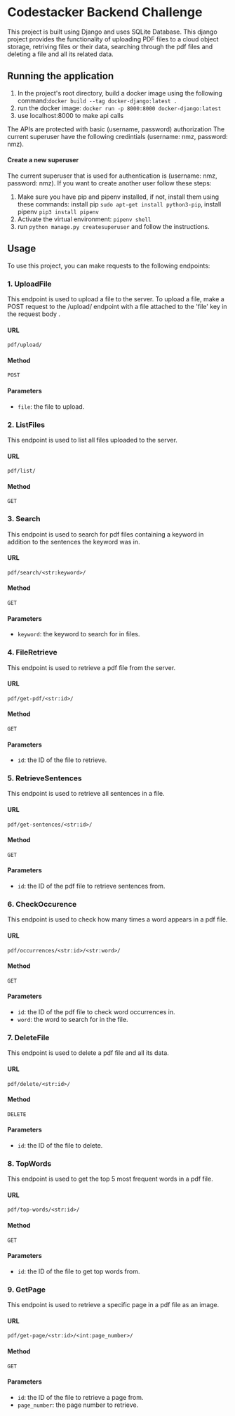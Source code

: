 

# Codestacker Backend Challenge

This project is built using Django and uses SQLite Database. This django project provides the functionality of uploading PDF files to a cloud object storage, retriving files or their data, searching through the pdf files and deleting a file and all its related data.

## Running the application

1. In the project's root directory, build a docker image using the following command:`docker build --tag docker-django:latest .`
2. run the docker image: `docker run -p 8000:8000 docker-django:latest`
3. use localhost:8000 to make api calls

The APIs are protected with basic (username, password) authorization
The current superuser have the following credintials (username: nmz, password: nmz). 

#### Create a new superuser

The current superuser that is used for authentication is (username: nmz, password: nmz). If you want to create another user follow these steps:
1. Make sure you have pip and pipenv installed, if not, install them using these commands: install pip `sudo apt-get install python3-pip`, install pipenv `pip3 install pipenv`
2. Activate the virtual environment: `pipenv shell`
3. run `python manage.py createsuperuser` and follow the instructions.


## Usage

To use this project, you can make requests to the following endpoints:

### 1. UploadFile

This endpoint is used to upload a file to the server. To upload a file, make a POST request to the /upload/ endpoint with a file attached to the 'file' key in the request body .

#### URL

`pdf/upload/`

#### Method

`POST`

#### Parameters

- `file`: the file to upload.


### 2. ListFiles

This endpoint is used to list all files uploaded to the server.

#### URL

`pdf/list/`

#### Method

`GET`


### 3. Search

This endpoint is used to search for pdf files containing a keyword in addition to the sentences the keyword was in.

#### URL

`pdf/search/<str:keyword>/`

#### Method

`GET`

#### Parameters

- `keyword`: the keyword to search for in files.


### 4. FileRetrieve

This endpoint is used to retrieve a pdf file from the server.

#### URL

`pdf/get-pdf/<str:id>/`

#### Method

`GET`

#### Parameters

- `id`: the ID of the file to retrieve.

### 5. RetrieveSentences

This endpoint is used to retrieve all sentences in a file.

#### URL

`pdf/get-sentences/<str:id>/`

#### Method

`GET`

#### Parameters

- `id`: the ID of the pdf file to retrieve sentences from.


### 6. CheckOccurence

This endpoint is used to check how many times a word appears in a pdf file.

#### URL

`pdf/occurrences/<str:id>/<str:word>/`

#### Method

`GET`

#### Parameters

- `id`: the ID of the pdf file to check word occurrences in.
- `word`: the word to search for in the file.


### 7. DeleteFile

This endpoint is used to delete a pdf file and all its data.

#### URL

`pdf/delete/<str:id>/`

#### Method

`DELETE`

#### Parameters

- `id`: the ID of the file to delete.


### 8. TopWords

This endpoint is used to get the top 5 most frequent words in a pdf file.

#### URL

`pdf/top-words/<str:id>/`

#### Method

`GET`

#### Parameters

- `id`: the ID of the file to get top words from.


### 9. GetPage

This endpoint is used to retrieve a specific page in a pdf file as an image.

#### URL

`pdf/get-page/<str:id>/<int:page_number>/`

#### Method

`GET`

#### Parameters

- `id`: the ID of the file to retrieve a page from.
- `page_number`: the page number to retrieve.


